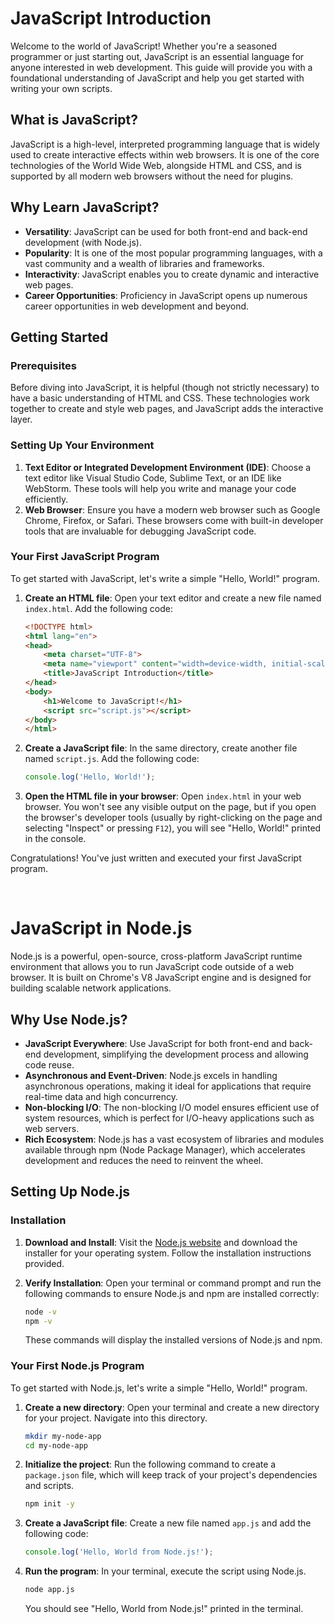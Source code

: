# JavaScript Introduction

Welcome to the world of JavaScript! Whether you're a seasoned programmer or just starting out, JavaScript is an essential language for anyone interested in web development. This guide will provide you with a foundational understanding of JavaScript and help you get started with writing your own scripts.

## What is JavaScript?

JavaScript is a high-level, interpreted programming language that is widely used to create interactive effects within web browsers. It is one of the core technologies of the World Wide Web, alongside HTML and CSS, and is supported by all modern web browsers without the need for plugins.

## Why Learn JavaScript?

- **Versatility**: JavaScript can be used for both front-end and back-end development (with Node.js).
- **Popularity**: It is one of the most popular programming languages, with a vast community and a wealth of libraries and frameworks.
- **Interactivity**: JavaScript enables you to create dynamic and interactive web pages.
- **Career Opportunities**: Proficiency in JavaScript opens up numerous career opportunities in web development and beyond.

## Getting Started

### Prerequisites

Before diving into JavaScript, it is helpful (though not strictly necessary) to have a basic understanding of HTML and CSS. These technologies work together to create and style web pages, and JavaScript adds the interactive layer.

### Setting Up Your Environment

1. **Text Editor or Integrated Development Environment (IDE)**: Choose a text editor like Visual Studio Code, Sublime Text, or an IDE like WebStorm. These tools will help you write and manage your code efficiently.
2. **Web Browser**: Ensure you have a modern web browser such as Google Chrome, Firefox, or Safari. These browsers come with built-in developer tools that are invaluable for debugging JavaScript code.

### Your First JavaScript Program

To get started with JavaScript, let's write a simple "Hello, World!" program.

1. **Create an HTML file**: Open your text editor and create a new file named `index.html`. Add the following code:

    ```html
    <!DOCTYPE html>
    <html lang="en">
    <head>
        <meta charset="UTF-8">
        <meta name="viewport" content="width=device-width, initial-scale=1.0">
        <title>JavaScript Introduction</title>
    </head>
    <body>
        <h1>Welcome to JavaScript!</h1>
        <script src="script.js"></script>
    </body>
    </html>
    ```

2. **Create a JavaScript file**: In the same directory, create another file named `script.js`. Add the following code:

    ```javascript
    console.log('Hello, World!');
    ```

3. **Open the HTML file in your browser**: Open `index.html` in your web browser. You won't see any visible output on the page, but if you open the browser's developer tools (usually by right-clicking on the page and selecting "Inspect" or pressing `F12`), you will see "Hello, World!" printed in the console.

Congratulations! You've just written and executed your first JavaScript program.

<br/>

# JavaScript in Node.js

Node.js is a powerful, open-source, cross-platform JavaScript runtime environment that allows you to run JavaScript code outside of a web browser. It is built on Chrome's V8 JavaScript engine and is designed for building scalable network applications.

## Why Use Node.js?

- **JavaScript Everywhere**: Use JavaScript for both front-end and back-end development, simplifying the development process and allowing code reuse.
- **Asynchronous and Event-Driven**: Node.js excels in handling asynchronous operations, making it ideal for applications that require real-time data and high concurrency.
- **Non-blocking I/O**: The non-blocking I/O model ensures efficient use of system resources, which is perfect for I/O-heavy applications such as web servers.
- **Rich Ecosystem**: Node.js has a vast ecosystem of libraries and modules available through npm (Node Package Manager), which accelerates development and reduces the need to reinvent the wheel.

## Setting Up Node.js

### Installation

1. **Download and Install**: Visit the [Node.js website](https://nodejs.org/) and download the installer for your operating system. Follow the installation instructions provided.
2. **Verify Installation**: Open your terminal or command prompt and run the following commands to ensure Node.js and npm are installed correctly:

    ```sh
    node -v
    npm -v
    ```

    These commands will display the installed versions of Node.js and npm.

### Your First Node.js Program

To get started with Node.js, let's write a simple "Hello, World!" program.

1. **Create a new directory**: Open your terminal and create a new directory for your project. Navigate into this directory.

    ```sh
    mkdir my-node-app
    cd my-node-app
    ```

2. **Initialize the project**: Run the following command to create a `package.json` file, which will keep track of your project's dependencies and scripts.

    ```sh
    npm init -y
    ```

3. **Create a JavaScript file**: Create a new file named `app.js` and add the following code:

    ```javascript
    console.log('Hello, World from Node.js!');
    ```

4. **Run the program**: In your terminal, execute the script using Node.js.

    ```sh
    node app.js
    ```

    You should see "Hello, World from Node.js!" printed in the terminal.
